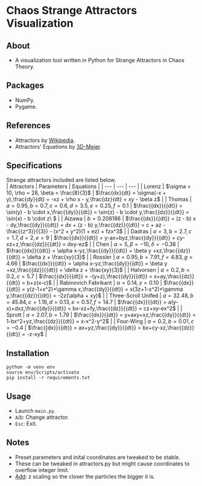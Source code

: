 # Chaos Strange Attractors Visualization

## About
- A visualization tool written in Python for Strange Attractors in Chaos Theory.  

## Packages
- NumPy.
- Pygame.
  
## References
- Attractors by [Wikipedia](https://en.wikipedia.org/wiki/Attractor).  
- Attractors' Equations by [3D-Meier](http://www.3d-meier.de/tut19/Seite0.html).
  
## Specifications
Strange attractors included are listed below.  
| Attractors | Parameters | Equations | 
| --- | --- | --- |
| Lorenz | $\sigma = 10, \rho = 28, \beta = \frac{8}{3}$ | $\frac{dx}{dt} = \sigma(-x + y),\frac{dy}{dt} = -xz + \rho x - y,\frac{dz}{dt} = xy - \beta z$ | 
| Thomas | $a = 0.95, b = 0.7, c = 0.6, d = 3.5, e = 0.25, f = 0.1$ | $\frac{{dx}}{{dt}} = \sin(y) - b \cdot x,\frac{{dy}}{{dt}} = \sin(z) - b \cdot y,\frac{{dz}}{{dt}} = \sin(x) - b \cdot z\ $ |
| Aizawa | $b = 0.208186$ | $\frac{{dx}}{{dt}} = (z - b) x - dy,\frac{{dy}}{{dt}} = dx + (z - b) y,\frac{{dz}}{{dt}} = c + az - \frac{{z^3}}{{3}} - (x^2 + y^2)(1 + ez) + fzx^3$ |
| Dadras | $a = 3, b = 2.7, c = 1.7, d = 2, e = 9$ | $\frac{{dx}}{{dt}} = y-ax+byz,\frac{{dy}}{{dt}} = cy-xz+z,\frac{{dz}}{{dt}} = dxy-ez$ |
| Chen | $\alpha = 5, \beta = -10, \delta=-0.38$ | $\frac{{dx}}{{dt}} = \alpha x-yz,\frac{{dy}}{{dt}} = \beta y +xz,\frac{{dz}}{{dt}} = \delta z + \frac{xy}{3}$ |
| Rossler | $a=0.95, b=7.91,f=4.83,g=4.66$ | $\frac{{dx}}{{dt}} = \alpha x-yz,\frac{{dy}}{{dt}} = \beta y +xz,\frac{{dz}}{{dt}} = \delta z + \frac{xy}{3}$ |
| Halvorsen | $a=0.2, b=0.2, c=5.7$ | $\frac{{dx}}{{dt}} = -(y+z),\frac{{dy}}{{dt}} = x+ay,\frac{{dz}}{{dt}} = b+z(x-c)$ |
| Rabinovich Fabrikant | $\alpha = 0.14,\gamma=0.10$ | $\frac{{dx}}{{dt}} = y(z-1+x^2)+\gamma x,\frac{{dy}}{{dt}} = x(3z+1-x^2)+\gamma y,\frac{{dz}}{{dt}} = -2z(\alpha + xy)$ |
| Three-Scroll Unifed | $a=32.48,b=45.84,c=1.18,d=0.13,e=0.57,f=14.7$ | $\frac{{dx}}{{dt}} = a(y-x)+dxz,\frac{{dy}}{{dt}} = bx-xz+fy,\frac{{dz}}{{dt}} = cz+xy-ex^2$ |
| Sprott | $a=2.07,b=1.79$ | $\frac{{dx}}{{dt}} = y+axy+xz,\frac{{dy}}{{dt}} = 1-bx^2+yz,\frac{{dz}}{{dt}} = x-x^2-y^2$ |
| Four-Wing | $a=0.2, b=0.01, c=-0.4$ | $\frac{{dx}}{{dt}} = ax+yz,\frac{{dy}}{{dt}} = bx+cy-xz,\frac{{dz}}{{dt}} = -z-xy$ |



## Installation
```
python -m venv env
source env/Scripts/activate
pip install -r requirements.txt
```  
## Usage
- Launch ```main.py```.
- ```A```/```D```: Change attractor.
- ```Esc```: Exit.
## Notes
- Preset parameters and inital coordinates are tweaked to be stable.
- These can be tweaked in attractors.py but might cause coordinates to overflow integer limit.
- <ins>Add</ins>: z scaling so the closer the particles the bigger it is.
